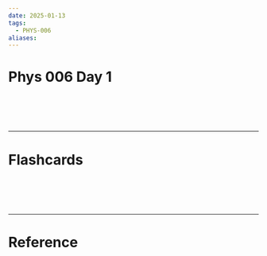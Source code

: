 ```yaml
---
date: 2025-01-13
tags:
  - PHYS-006
aliases:
---
```

# Phys 006 Day 1


# ‌
---
# Flashcards


# ‌
---
# Reference
